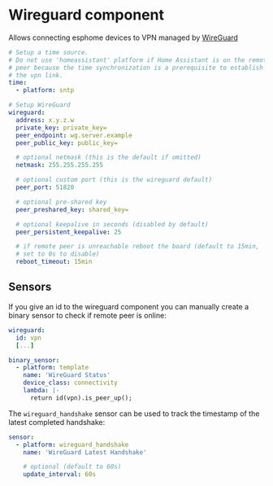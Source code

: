 # Wireguard component
Allows connecting esphome devices to VPN managed by [WireGuard](https://www.wireguard.com/)

```yaml
# Setup a time source.
# Do not use 'homeassistant' platform if Home Assistant is on the remote
# peer because the time synchronization is a prerequisite to establish
# the vpn link.
time:
  - platform: sntp

# Setup WireGuard
wireguard:
  address: x.y.z.w
  private_key: private_key=
  peer_endpoint: wg.server.example
  peer_public_key: public_key=

  # optional netmask (this is the default if omitted)
  netmask: 255.255.255.255

  # optional custom port (this is the wireguard default)
  peer_port: 51820

  # optional pre-shared key
  peer_preshared_key: shared_key=

  # optional keepalive in seconds (disabled by default)
  peer_persistent_keepalive: 25

  # if remote peer is unreachable reboot the board (default to 15min,
  # set to 0s to disable)
  reboot_timeout: 15min
```

## Sensors

If you give an id to the wireguard component you can manually create a binary
sensor to check if remote peer is online:

```yaml
wireguard:
  id: vpn
  [...]

binary_sensor:
  - platform: template
    name: 'WireGuard Status'
    device_class: connectivity
    lambda: |-
      return id(vpn).is_peer_up();
```

The `wireguard_handshake` sensor can be used to track the timestamp of the
latest completed handshake:

```yaml
sensor:
  - platform: wireguard_handshake
    name: 'WireGuard Latest Handshake'

    # optional (default to 60s)
    update_interval: 60s
```
